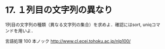# 17. １列目の文字列の異なり

1列目の文字列の種類（異なる文字列の集合）を求めよ．確認にはsort, uniqコマンドを用いよ．

言語処理 100 本ノック http://www.cl.ecei.tohoku.ac.jp/nlp100/
